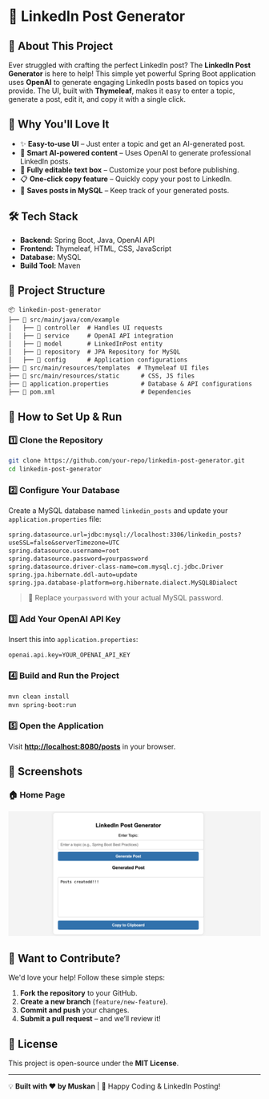 # 🌟 LinkedIn Post Generator

## 📌 About This Project
Ever struggled with crafting the perfect LinkedIn post? The **LinkedIn Post Generator** is here to help! This simple yet powerful Spring Boot application uses **OpenAI** to generate engaging LinkedIn posts based on topics you provide. The UI, built with **Thymeleaf**, makes it easy to enter a topic, generate a post, edit it, and copy it with a single click.

## 🚀 Why You'll Love It
- ✨ **Easy-to-use UI** – Just enter a topic and get an AI-generated post.
- 🤖 **Smart AI-powered content** – Uses OpenAI to generate professional LinkedIn posts.
- 📝 **Fully editable text box** – Customize your post before publishing.
- 📋 **One-click copy feature** – Quickly copy your post to LinkedIn.
- 💾 **Saves posts in MySQL** – Keep track of your generated posts.

## 🛠️ Tech Stack
- **Backend:** Spring Boot, Java, OpenAI API
- **Frontend:** Thymeleaf, HTML, CSS, JavaScript
- **Database:** MySQL
- **Build Tool:** Maven

## 📂 Project Structure
```
📦 linkedin-post-generator
├── 📂 src/main/java/com/example
│   ├── 📂 controller  # Handles UI requests
│   ├── 📂 service     # OpenAI API integration
│   ├── 📂 model       # LinkedInPost entity
│   ├── 📂 repository  # JPA Repository for MySQL
│   ├── 📂 config      # Application configurations
├── 📂 src/main/resources/templates  # Thymeleaf UI files
├── 📂 src/main/resources/static      # CSS, JS files
├── 📜 application.properties         # Database & API configurations
├── 📜 pom.xml                        # Dependencies
```

## 🔧 How to Set Up & Run
### 1️⃣ Clone the Repository
```sh
git clone https://github.com/your-repo/linkedin-post-generator.git
cd linkedin-post-generator
```

### 2️⃣ Configure Your Database
Create a MySQL database named `linkedin_posts` and update your `application.properties` file:
```properties
spring.datasource.url=jdbc:mysql://localhost:3306/linkedin_posts?useSSL=false&serverTimezone=UTC
spring.datasource.username=root
spring.datasource.password=yourpassword
spring.datasource.driver-class-name=com.mysql.cj.jdbc.Driver
spring.jpa.hibernate.ddl-auto=update
spring.jpa.database-platform=org.hibernate.dialect.MySQL8Dialect
```
> 🔹 Replace `yourpassword` with your actual MySQL password.

### 3️⃣ Add Your OpenAI API Key
Insert this into `application.properties`:
```properties
openai.api.key=YOUR_OPENAI_API_KEY
```

### 4️⃣ Build and Run the Project
```sh
mvn clean install
mvn spring-boot:run
```

### 5️⃣ Open the Application
Visit **[http://localhost:8080/posts](http://localhost:8080/posts)** in your browser.

## 📸 Screenshots
### 🏠 Home Page
![LinkedIn Post UI](src/main/resources/static/images/linkPost-ui.png)


## 🤝 Want to Contribute?
We'd love your help! Follow these simple steps:
1. **Fork the repository** to your GitHub.
2. **Create a new branch** (`feature/new-feature`).
3. **Commit and push** your changes.
4. **Submit a pull request** – and we’ll review it!

## 📜 License
This project is open-source under the **MIT License**.

---
💡 **Built with ❤️ by Muskan** | 🚀 Happy Coding & LinkedIn Posting!

